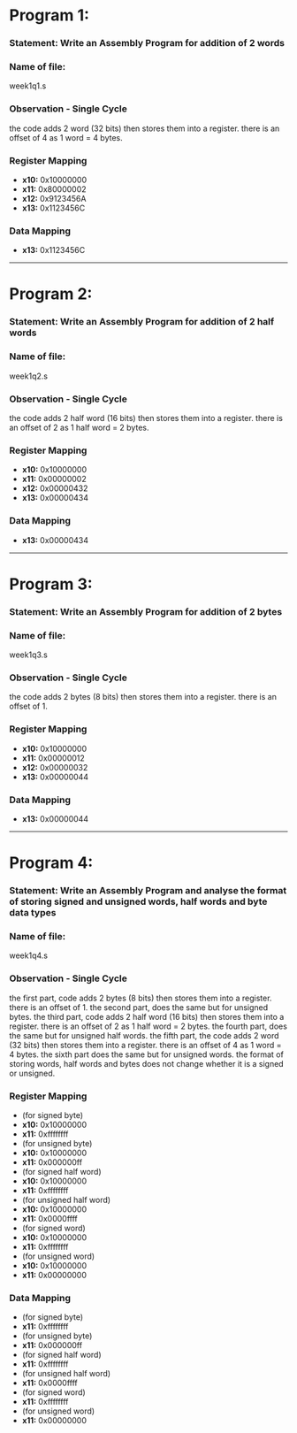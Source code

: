 # Program 1: 
### Statement: Write an Assembly Program for addition of 2 words

### Name of file:
week1q1.s

### Observation - Single Cycle
the code adds 2 word (32 bits) then stores them into a register. there is an offset of 4 as 1 word = 4 bytes.
 
### Register Mapping
- **x10:** 0x10000000
- **x11:** 0x80000002
- **x12:** 0x9123456A
- **x13:** 0x1123456C

### Data Mapping
- **x13:** 0x1123456C

-----------

# Program 2: 
### Statement: Write an Assembly Program for addition of 2 half words

### Name of file:
week1q2.s

### Observation - Single Cycle
the code adds 2 half word (16 bits) then stores them into a register. there is an offset of 2 as 1 half word = 2 bytes.
 
### Register Mapping
- **x10:** 0x10000000
- **x11:** 0x00000002
- **x12:** 0x00000432
- **x13:** 0x00000434

### Data Mapping
- **x13:** 0x00000434

---------

# Program 3: 
### Statement: Write an Assembly Program for addition of 2 bytes

### Name of file:
week1q3.s

### Observation - Single Cycle
the code adds 2 bytes (8 bits) then stores them into a register. there is an offset of 1.
 
### Register Mapping
- **x10:** 0x10000000
- **x11:** 0x00000012
- **x12:** 0x00000032
- **x13:** 0x00000044

### Data Mapping
- **x13:** 0x00000044

---------

# Program 4: 
### Statement: Write an Assembly Program and analyse the format of storing signed and unsigned words, half words and byte data types

### Name of file:
week1q4.s

### Observation - Single Cycle
the first part, code adds 2 bytes (8 bits) then stores them into a register. there is an offset of 1.
the second part, does the same but for unsigned bytes.
the third part, code adds 2 half word (16 bits) then stores them into a register. there is an offset of 2 as 1 half word = 2 bytes.
the fourth part, does the same but for unsigned half words.
the fifth part, the code adds 2 word (32 bits) then stores them into a register. there is an offset of 4 as 1 word = 4 bytes.
the sixth part does the same but for unsigned words.
the format of storing words, half words and bytes does not change whether it is a signed or unsigned.
 
### Register Mapping
- (for signed byte)
- **x10:** 0x10000000
- **x11:** 0xffffffff
- (for unsigned byte)
- **x10:** 0x10000000
- **x11:** 0x000000ff
- (for signed half word)
- **x10:** 0x10000000
- **x11:** 0xffffffff
- (for unsigned half word)
- **x10:** 0x10000000
- **x11:** 0x0000ffff
- (for signed word)
- **x10:** 0x10000000
- **x11:** 0xffffffff
- (for unsigned word)
- **x10:** 0x10000000
- **x11:** 0x00000000

### Data Mapping
- (for signed byte)
- **x11:** 0xffffffff
- (for unsigned byte)
- **x11:** 0x000000ff
- (for signed half word)
- **x11:** 0xffffffff
- (for unsigned half word)
- **x11:** 0x0000ffff
- (for signed word)
- **x11:** 0xffffffff
- (for unsigned word)
- **x11:** 0x00000000
